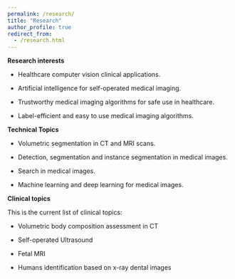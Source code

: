 ```yaml
---
permalink: /research/
title: "Research"
author_profile: true
redirect_from: 
  - /research.html
---
```


**Research interests**

- Healthcare computer vision clinical applications.

- Artificial intelligence for self-operated medical imaging.

- Trustworthy medical imaging algorithms for safe use in healthcare. 

- Label-efficient and easy to use medical imaging algorithms. 


**Technical Topics**

- Volumetric segmentation in CT and MRI scans.

- Detection, segmentation and instance segmentation in medical images.

- Search in medical images.

- Machine learning and deep learning for medical images.


**Clinical topics**

This is the current list of clinical topics:

- Volumetric body composition assessment in CT

- Self-operated Ultrasound

- Fetal MRI

- Humans identification based on x-ray dental images

